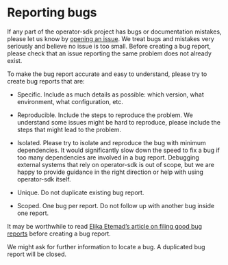 # Reporting bugs

If any part of the operator-sdk project has bugs or documentation mistakes, please let us know by [opening an issue][operator-sdk-issue]. We treat bugs and mistakes very seriously and believe no issue is too small. Before creating a bug report, please check that an issue reporting the same problem does not already exist.

To make the bug report accurate and easy to understand, please try to create bug reports that are:

- Specific. Include as much details as possible: which version, what environment, what configuration, etc. 

- Reproducible. Include the steps to reproduce the problem. We understand some issues might be hard to reproduce, please include the steps that might lead to the problem. 

- Isolated. Please try to isolate and reproduce the bug with minimum dependencies. It would significantly slow down the speed to fix a bug if too many dependencies are involved in a bug report. Debugging external systems that rely on operator-sdk is out of scope, but we are happy to provide guidance in the right direction or help with using operator-sdk itself.

- Unique. Do not duplicate existing bug report.

- Scoped. One bug per report. Do not follow up with another bug inside one report.

It may be worthwhile to read [Elika Etemad’s article on filing good bug reports][filing-good-bugs] before creating a bug report.

We might ask for further information to locate a bug. A duplicated bug report will be closed.

[operator-sdk-issue]: https://github.com/operator-framework/operator-sdk/issues/new
[filing-good-bugs]: http://fantasai.inkedblade.net/style/talks/filing-good-bugs/
